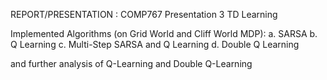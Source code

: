 REPORT/PRESENTATION : COMP767 Presentation 3 TD Learning

Implemented Algorithms (on Grid World and Cliff World MDP):
a. SARSA
b. Q Learning
c. Multi-Step SARSA and Q Learning
d. Double Q Learning

and further analysis of Q-Learning and Double Q-Learning
